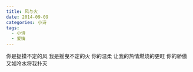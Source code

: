 ```yaml
---
title: 风与火
date: 2014-09-09
categories: 小诗
tags:
  - 小诗
  - 爱情
---
```


你是捉摸不定的风
我是摇曳不定的火<!--more-->
你的温柔
让我的热情燃烧的更旺
你的骄傲
又如冷水将我扑灭